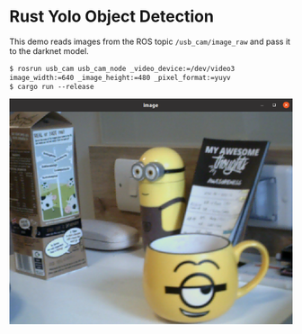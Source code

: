 # Rust Yolo Object Detection

This demo reads images from the ROS topic `/usb_cam/image_raw` and pass it to the darknet model.

```
$ rosrun usb_cam usb_cam_node _video_device:=/dev/video3 image_width:=640 _image_height:=480 _pixel_format:=yuyv
$ cargo run --release
```

![](./camera.png)
